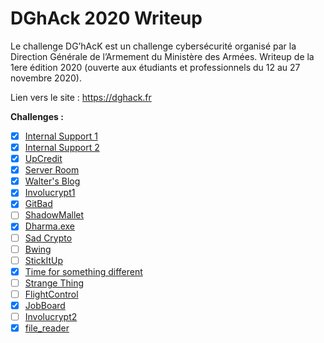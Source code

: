 ﻿# DGhAck 2020 Writeup
Le challenge DG’hAcK est un challenge cybersécurité organisé par la Direction Générale de l’Armement du Ministère des Armées. Writeup de la 1ere édition 2020 (ouverte aux étudiants et professionnels du 12 au 27 novembre 2020).

Lien vers le site : https://dghack.fr

**Challenges :**
- [x] [Internal Support 1](internal_support_1.md)
- [x] [Internal Support 2](internal_support_2.md)
- [x] [UpCredit](upcredit.md)
- [x] [Server Room](server_room.md)
- [x] [Walter's Blog](walters_blog.md)
- [x] [Involucrypt1](involucrypt1.md)
- [x] [GitBad](gitbad.md)
- [ ] [ShadowMallet](shadowmallet.md)
- [x] [Dharma.exe](dharma_exe.md)
- [ ] [Sad Crypto](sad_crypto.md)
- [ ] [Bwing](bwing.md)
- [ ] [StickItUp](stickitup.md)
- [x] [Time for something different](time_for_something_different.md)
- [ ] [Strange Thing](strange_thing.md)
- [ ] [FlightControl](flightcontrol.md)
- [x] [JobBoard](jobboard.md)
- [ ] [Involucrypt2](involucrypt2.md)
- [x] [file_reader](file_reader.md)
